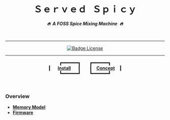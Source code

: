 
<div align = center>

# Ｓｅｒｖｅｄ Ｓｐｉｃｙ

***🔥 A FOSS Spice Mixing Machine 🔥***


<br>

---

[![Badge License]][License]

---

<b>

┏━━━━━━┓  ┏━━━━━━┓ <br>
┃    [Install]    ┃  ┃  [Concept]  ┃ <br>
┗━━━━━━┛  ┗━━━━━━┛ <br>

</b>

</div>

<br>


### Overview
- **[Memory Model]**
- **[Firmware]**




[Memory Model]: ./Topics/Memory.md
[Firmware]: ./Topics/Firmware.md


<!--////////////////////////////////| Badges |///////////////////////////////-->

[Badge License]: https://img.shields.io/badge/License-AGPL_v3-blue.svg?style=for-the-badge


<!--////////////////////////////////| Local |////////////////////////////////-->

[License]: LICENSE

[Install]: Topics/Install.md
[Concept]: Topics/Concept.md
